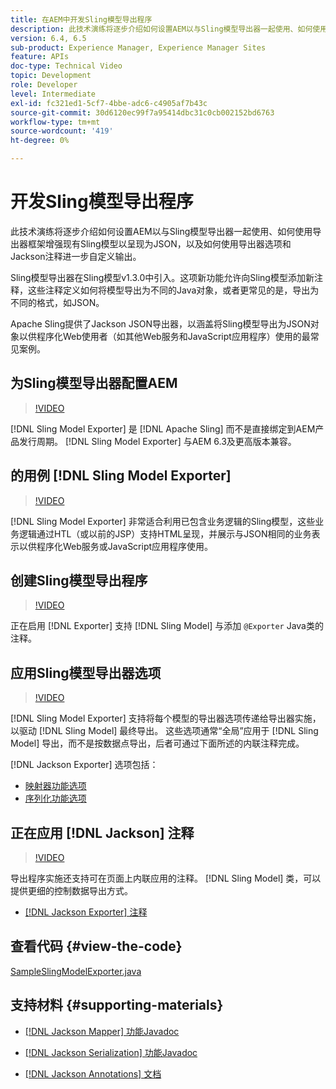 ```yaml
---
title: 在AEM中开发Sling模型导出程序
description: 此技术演练将逐步介绍如何设置AEM以与Sling模型导出器一起使用、如何使用导出器框架增强现有Sling模型以呈现为JSON，以及如何使用导出器选项和Jackson注释进一步自定义输出。
version: 6.4, 6.5
sub-product: Experience Manager, Experience Manager Sites
feature: APIs
doc-type: Technical Video
topic: Development
role: Developer
level: Intermediate
exl-id: fc321ed1-5cf7-4bbe-adc6-c4905af7b43c
source-git-commit: 30d6120ec99f7a95414dbc31c0cb002152bd6763
workflow-type: tm+mt
source-wordcount: '419'
ht-degree: 0%

---
```


# 开发Sling模型导出程序

此技术演练将逐步介绍如何设置AEM以与Sling模型导出器一起使用、如何使用导出器框架增强现有Sling模型以呈现为JSON，以及如何使用导出器选项和Jackson注释进一步自定义输出。

Sling模型导出器在Sling模型v1.3.0中引入。这项新功能允许向Sling模型添加新注释，这些注释定义如何将模型导出为不同的Java对象，或者更常见的是，导出为不同的格式，如JSON。

Apache Sling提供了Jackson JSON导出器，以涵盖将Sling模型导出为JSON对象以供程序化Web使用者（如其他Web服务和JavaScript应用程序）使用的最常见案例。

## 为Sling模型导出器配置AEM

>[!VIDEO](https://video.tv.adobe.com/v/16862?quality=12&learn=on)

[!DNL Sling Model Exporter] 是 [!DNL Apache Sling] 而不是直接绑定到AEM产品发行周期。 [!DNL Sling Model Exporter] 与AEM 6.3及更高版本兼容。

## 的用例 [!DNL Sling Model Exporter]

>[!VIDEO](https://video.tv.adobe.com/v/16863?quality=12&learn=on)

[!DNL Sling Model Exporter] 非常适合利用已包含业务逻辑的Sling模型，这些业务逻辑通过HTL（或以前的JSP）支持HTML呈现，并展示与JSON相同的业务表示以供程序化Web服务或JavaScript应用程序使用。

## 创建Sling模型导出程序

>[!VIDEO](https://video.tv.adobe.com/v/16864?quality=12&learn=on)

正在启用 [!DNL Exporter] 支持 [!DNL Sling Model] 与添加 `@Exporter` Java类的注释。

## 应用Sling模型导出器选项

>[!VIDEO](https://video.tv.adobe.com/v/16865?quality=12&learn=on)

[!DNL Sling Model Exporter] 支持将每个模型的导出器选项传递给导出器实施，以驱动 [!DNL Sling Model] 最终导出。 这些选项通常“全局”应用于 [!DNL Sling Model] 导出，而不是按数据点导出，后者可通过下面所述的内联注释完成。

[!DNL Jackson Exporter] 选项包括：

* [映射器功能选项](https://static.javadoc.io/com.fasterxml.jackson.core/jackson-databind/2.8.5/com/fasterxml/jackson/databind/MapperFeature.html)
* [序列化功能选项](https://static.javadoc.io/com.fasterxml.jackson.core/jackson-databind/2.8.5/com/fasterxml/jackson/databind/SerializationFeature.html)

## 正在应用 [!DNL Jackson] 注释

>[!VIDEO](https://video.tv.adobe.com/v/16866?quality=12&learn=on)

导出程序实施还支持可在页面上内联应用的注释。 [!DNL Sling Model] 类，可以提供更细的控制数据导出方式。

* [[!DNL Jackson Exporter] 注释](https://github.com/FasterXML/jackson-annotations/wiki/Jackson-Annotations)

## 查看代码 {#view-the-code}

[SampleSlingModelExporter.java](https://github.com/Adobe-Consulting-Services/acs-aem-samples/blob/master/core/src/main/java/com/adobe/acs/samples/models/SampleSlingModelExporter.java)

## 支持材料 {#supporting-materials}

* [[!DNL Jackson Mapper] 功能Javadoc](https://static.javadoc.io/com.fasterxml.jackson.core/jackson-databind/2.8.5/com/fasterxml/jackson/databind/MapperFeature.html)
* [[!DNL Jackson Serialization] 功能Javadoc](https://static.javadoc.io/com.fasterxml.jackson.core/jackson-databind/2.8.5/com/fasterxml/jackson/databind/SerializationFeature.html)

* [[!DNL Jackson Annotations] 文档](https://github.com/FasterXML/jackson-annotations/wiki/Jackson-Annotations)
